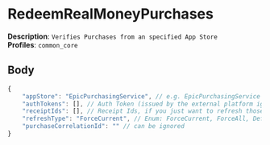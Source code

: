 # RedeemRealMoneyPurchases

**Description**: `Verifies Purchases from an specified App Store` \
**Profiles**: `common_core`

## Body

```js
{
    "appStore": "EpicPurchasingService", // e.g. EpicPurchasingService
    "authTokens": [], // Auth Token (issued by the external platform ig) - Used for all app Stores expect EpicPurchasingService & SamsungGalaxyAppStore
    "receiptIds": [], // Receipt Ids, if you just want to refresh those
    "refreshType": "ForceCurrent", // Enum: ForceCurrent, ForceAll, Default, UpdateOfflineAuth
    "purchaseCorrelationId": "" // can be ignored
}
```
